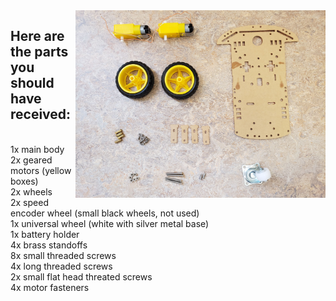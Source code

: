 <img src="/Images/chassis_parts.jpg" width=400 align=right>

## Here are the parts you should have received:
<br>1x main body
<br>2x geared motors (yellow boxes)
<br>2x wheels
<br>2x speed encoder wheel (small black wheels, not used)
<br>1x universal wheel (white with silver metal base)
<br>1x battery holder
<br>4x brass standoffs
<br>8x small threaded screws
<br>4x long threaded screws
<br>2x small flat head threated screws
<br>4x motor fasteners
